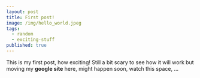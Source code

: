 ```yaml
---
layout: post
title: First post!
image: /img/hello_world.jpeg
tags:
  - random
  - exciting-stuff
published: true
---
```


This is my first post, how exciting!
Still a bit scary to see how it will work but moving my **google site** here, might happen soon, watch this space, ...
